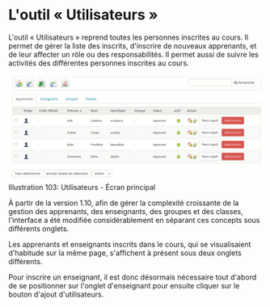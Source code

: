 # L'outil « Utilisateurs »

L'outil « Utilisateurs » reprend toutes les personnes inscrites au cours. Il permet de gérer la liste des inscrits, d'inscrire de nouveaux apprenants, et de leur affecter un rôle ou des responsabilités. Il permet aussi de suivre les activités des différentes personnes inscrites au cours.

![](../../.gitbook/assets/image157%20%281%29.png)Illustration 103: Utilisateurs - Écran principal

À partir de la version 1.10, afin de gérer la complexité croissante de la gestion des apprenants, des enseignants, des groupes et des classes, l'interface a été modifiée considérablement en séparant ces concepts sous différents onglets.

Les apprenants et enseignants inscrits dans le cours, qui se visualisaient d'habitude sur la même page, s'affichent à présent sous deux onglets différents.

Pour inscrire un enseignant, il est donc désormais nécessaire tout d'abord de se positionner sur l'onglet d'enseignant pour ensuite cliquer sur le bouton d'ajout d'utilisateurs.

